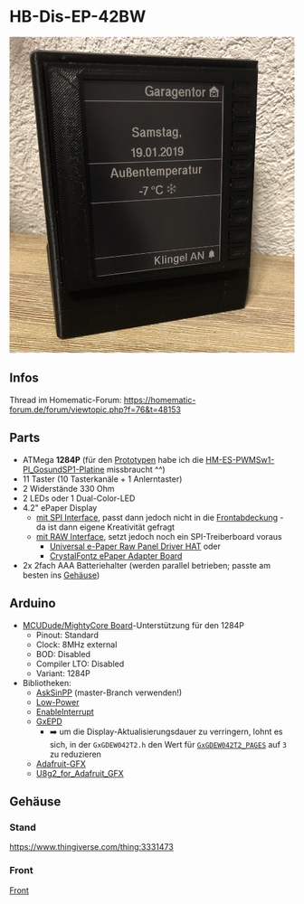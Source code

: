 # HB-Dis-EP-42BW

![img](Images/IMG_9206.jpg)

## Infos
Thread im Homematic-Forum: https://homematic-forum.de/forum/viewtopic.php?f=76&t=48153

## Parts
- ATMega **1284P** (für den [Prototypen](https://github.com/jp112sdl/HB-Dis-EP-42BW/blob/master/Images/IMG_9180.jpg) habe ich die [HM-ES-PWMSw1-Pl_GosundSP1-Platine](https://raw.githubusercontent.com/stan23/HM-ES-PMSw1-Pl_GosundSP1/master/Bilder/Platine_V2_bestückt.jpg) missbraucht ^^)
- 11 Taster (10 Tasterkanäle + 1 Anlerntaster)
- 2 Widerstände 330 Ohm
- 2 LEDs oder 1 Dual-Color-LED
- 4.2" ePaper Display
  - [mit SPI Interface](https://www.exp-tech.de/new/8289/400x300-4.2-e-ink-display-module), passt dann jedoch nicht in die [Frontabdeckung](Images/ePaper-Front.stl) - da ist dann eigene Kreativität gefragt
  - [mit RAW Interface](https://www.exp-tech.de/displays/e-paper-e-ink/8885/waveshare-4.2-e-ink-raw-display-400x300), setzt jedoch noch ein SPI-Treiberboard voraus
    - [Universal e-Paper Raw Panel Driver HAT](https://www.exp-tech.de/displays/e-paper-e-ink/8525/universal-e-paper-raw-panel-driver-hat) oder
    - [CrystalFontz ePaper Adapter Board](https://www.crystalfontz.com/product/cfa10084-epaper-adapter-board)
- 2x 2fach AAA Batteriehalter (werden parallel betrieben; passte am besten ins [Gehäuse](https://github.com/jp112sdl/HB-Dis-EP-42BW/blob/master/Images/IMG_9181.jpg))    

## Arduino
- [MCUDude/MightyCore Board](https://github.com/MCUdude/MightyCore)-Unterstützung für den 1284P
  - Pinout: Standard
  - Clock: 8MHz external
  - BOD: Disabled
  - Compiler LTO: Disabled
  - Variant: 1284P
- Bibliotheken:  
  - [AskSinPP](https://github.com/pa-pa/AskSinPP) (master-Branch verwenden!)
  - [Low-Power](https://github.com/rocketscream/Low-Power)
  - [EnableInterrupt](https://github.com/GreyGnome/EnableInterrupt)
  - [GxEPD](https://github.com/ZinggJM/GxEPD) 
    - :arrow_right: um die Display-Aktualisierungsdauer zu verringern, lohnt es sich, in der `GxGDEW042T2.h` den Wert für [`GxGDEW042T2_PAGES`](https://github.com/ZinggJM/GxEPD/blob/master/src/GxGDEW042T2/GxGDEW042T2.h#L25) auf `3` zu reduzieren
  - [Adafruit-GFX](https://github.com/adafruit/Adafruit-GFX-Library)
  - [U8g2_for_Adafruit_GFX](https://github.com/olikraus/U8g2_for_Adafruit_GFX)

## Gehäuse
### Stand
https://www.thingiverse.com/thing:3331473

### Front
[Front](Images/ePaper-Front.stl)

